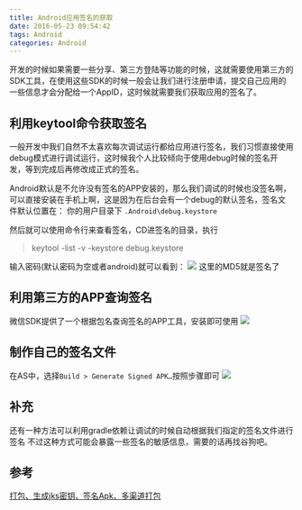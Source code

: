 ```yaml
---
title: Android应用签名的获取
date: 2016-05-23 09:54:42
tags: Android
categories: Android
---
```

开发的时候如果需要一些分享、第三方登陆等功能的时候，这就需要使用第三方的SDK工具，在使用这些SDK的时候一般会让我们进行注册申请，提交自己应用的一些信息才会分配给一个AppID，这时候就需要我们获取应用的签名了。
<!-- more -->

## 利用keytool命令获取签名
一般开发中我们自然不太喜欢每次调试运行都给应用进行签名，我们习惯直接使用debug模式进行调试运行，这时候我个人比较倾向于使用debug时候的签名开发，等到完成后再修改成正式的签名。

Android默认是不允许没有签名的APP安装的，那么我们调试的时候也没签名啊，可以直接安装在手机上啊，这是因为在后台会有一个debug的默认签名，签名文件默认位置在：
你的用户目录下 `.Android\debug.keystore`

然后就可以使用命令行来查看签名，CD进签名的目录，执行

> keytool -list -v -keystore debug.keystore

输入密码(默认密码为空或者android)就可以看到：
![](http://o6lgtfj7v.bkt.clouddn.com/Android%E7%AD%BE%E5%90%8D.png)
这里的MD5就是签名了

## 利用第三方的APP查询签名

微信SDK提供了一个根据包名查询签名的APP工具，安装即可使用
![](http://o6lgtfj7v.bkt.clouddn.com/AndroidAPP%E7%AD%BE%E5%90%8D.png)

## 制作自己的签名文件

在AS中，选择`Build > Generate Signed APK…`按照步骤即可
![](http://o6lgtfj7v.bkt.clouddn.com/AndroidAS%E7%AD%BE%E5%90%8D.jpg)

## 补充

还有一种方法可以利用gradle依赖让调试的时候自动根据我们指定的签名文件进行签名
不过这种方式可能会暴露一些签名的敏感信息，需要的话再找谷狗吧。

## 参考

[打包、生成jks密钥、签名Apk、多渠道打包](http://blog.csdn.net/yy1300326388/article/details/48344411)